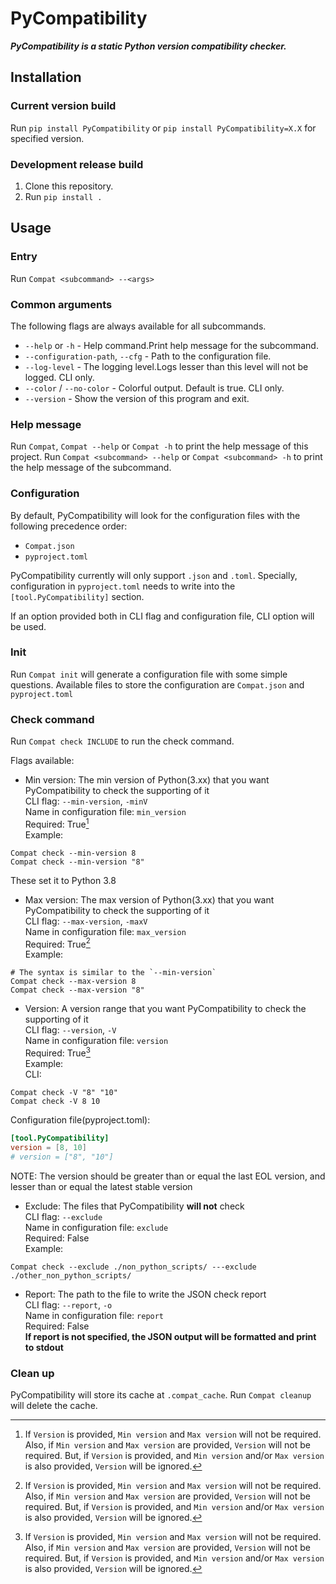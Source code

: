 <meta content="This is a README that this project WILL BE IN FUTURE.
The feature that implemented will add to /README.md">
<meta content="
Copying and distribution of this file, with or without modification,
are permitted in any medium without royalty provided the copyright
notice and this notice are preserved.  This file is offered as-is,
without any warranty.
">

# PyCompatibility

**_PyCompatibility is a static Python version compatibility checker._**

## Installation

### Current version build
Run `pip install PyCompatibility` or `pip install PyCompatibility=X.X` for specified version.

### Development release build
1. Clone this repository.
2. Run `pip install .`

## Usage

### Entry
Run `Compat <subcommand> --<args>`

### Common arguments
The following flags are always available for all subcommands.
* `--help` or `-h` - Help command.Print help message for the subcommand.
* `--configuration-path`, `--cfg` - Path to the configuration file.
* `--log-level` - The logging level.Logs lesser than this level will not be logged. CLI only.
* `--color` / `--no-color` - Colorful output. Default is true. CLI only.
* `--version` - Show the version of this program and exit.

### Help message
Run `Compat`, `Compat --help` or `Compat -h` to print the help message of this project.
Run `Compat <subcommand> --help` or `Compat <subcommand> -h` to print the help message of the subcommand.

### Configuration
By default, PyCompatibility will look for the configuration files with the following precedence order:
* `Compat.json`
* `pyproject.toml`

PyCompatibility currently will only support `.json` and `.toml`.
Specially, configuration in `pyproject.toml` needs to write into the `[tool.PyCompatibility]` section.

If an option provided both in CLI flag and configuration file, CLI option will be used.

### Init
Run `Compat init` will generate a configuration file with some simple questions.
Available files to store the configuration are `Compat.json` and `pyproject.toml`

### Check command
Run `Compat check INCLUDE` to run the check command.

Flags available:

* Min version: The min version of Python(3.xx) that you want PyCompatibility to check the supporting of it  
CLI flag: `--min-version`, `-minV`  
Name in configuration file: `min_version`  
Required: True[^1]  
Example:
```shell
Compat check --min-version 8
Compat check --min-version "8"
```
These set it to Python 3.8

* Max version: The max version of Python(3.xx) that you want PyCompatibility to check the supporting of it  
CLI flag: `--max-version`, `-maxV`  
Name in configuration file: `max_version`  
Required: True[^1]  
Example:
```shell
# The syntax is similar to the `--min-version`
Compat check --max-version 8
Compat check --max-version "8"
```

* Version: A version range that you want PyCompatibility to check the supporting of it  
CLI flag: `--version`, `-V`  
Name in configuration file: `version`  
Required: True[^1]  
Example:  
CLI:
```shell
Compat check -V "8" "10"
Compat check -V 8 10
```
Configuration file(pyproject.toml):
```toml
[tool.PyCompatibility]
version = [8, 10]
# version = ["8", "10"]
```

NOTE: The version should be greater than or equal the last EOL version,
and lesser than or equal the latest stable version

* Exclude: The files that PyCompatibility **will not** check  
CLI flag: `--exclude`  
Name in configuration file: `exclude`  
Required: False  
Example:
```shell
Compat check --exclude ./non_python_scripts/ ---exclude ./other_non_python_scripts/
```

* Report: The path to the file to write the JSON check report  
CLI flag: `--report`, `-o`  
Name in configuration file: `report`  
Required: False  
**If report is not specified, the JSON output will be formatted and print to stdout**

[^1]: If `Version` is provided, `Min version` and `Max version` will not be required.
Also, if `Min version` and `Max version` are provided, `Version` will not be required.
But, if `Version` is provided, and `Min version` and/or `Max version` is also provided,
`Version` will be ignored.

### Clean up

PyCompatibility will store its cache at `.compat_cache`.
Run `Compat cleanup` will delete the cache.
